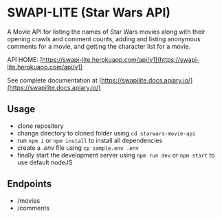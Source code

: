 # SWAPI-LITE (Star Wars API)
A Movie API for listing the names of Star
Wars movies along with their opening crawls and comment counts, adding and listing anonymous
comments for a movie, and getting the character list for a movie.

API HOME: [https://swapi-lite.herokuapp.com/api/v1](https://swapi-lite.herokuapp.com/api/v1)

See complete documentation at [https://swapilite.docs.apiary.io/](https://swapilite.docs.apiary.io/)

## Usage
* clone repository
* change directory to cloned folder using `cd starwars-movie-api`
* run `npm i` or `npm install` to install all dependencies
* create a *.env* file using `cp sample.env .env`
* finally start the development server using `npm run dev` or `npm start` to use default nodeJS

## Endpoints
* /movies
* /comments